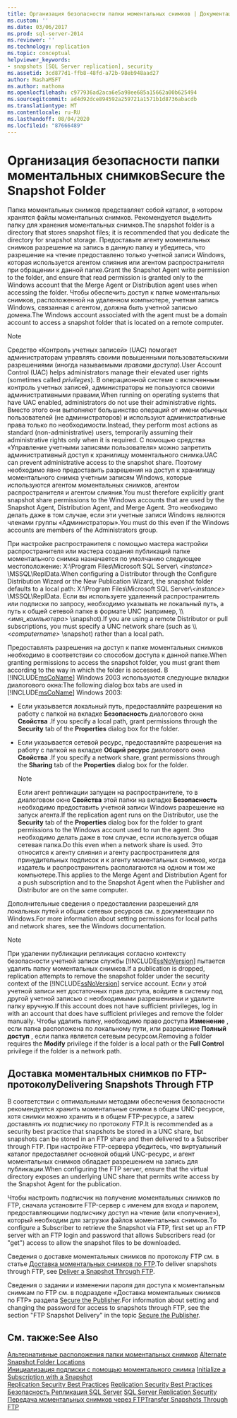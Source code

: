 ```yaml
---
title: Организация безопасности папки моментальных снимков | Документация Майкрософт
ms.custom: ''
ms.date: 03/06/2017
ms.prod: sql-server-2014
ms.reviewer: ''
ms.technology: replication
ms.topic: conceptual
helpviewer_keywords:
- snapshots [SQL Server replication], security
ms.assetid: 3cd877d1-ffb8-48fd-a72b-98eb948aad27
author: MashaMSFT
ms.author: mathoma
ms.openlocfilehash: c977936ad2aca6e5a98ee685a15662a00b625494
ms.sourcegitcommit: ad4d92dce894592a259721a1571b1d8736abacdb
ms.translationtype: MT
ms.contentlocale: ru-RU
ms.lasthandoff: 08/04/2020
ms.locfileid: "87666489"
---
```

# <a name="secure-the-snapshot-folder"></a><span data-ttu-id="d9eca-102">Организация безопасности папки моментальных снимков</span><span class="sxs-lookup"><span data-stu-id="d9eca-102">Secure the Snapshot Folder</span></span>
  <span data-ttu-id="d9eca-103">Папка моментальных снимков представляет собой каталог, в котором хранятся файлы моментальных снимков. Рекомендуется выделить папку для хранения моментальных снимков.</span><span class="sxs-lookup"><span data-stu-id="d9eca-103">The snapshot folder is a directory that stores snapshot files; it is recommended that you dedicate the directory for snapshot storage.</span></span> <span data-ttu-id="d9eca-104">Предоставьте агенту моментальных снимков разрешение на запись в данную папку и убедитесь, что разрешение на чтение предоставлено только учетной записи Windows, которая используется агентом слияния или агентом распространителя при обращении к данной папке.</span><span class="sxs-lookup"><span data-stu-id="d9eca-104">Grant the Snapshot Agent write permission to the folder, and ensure that read permission is granted only to the Windows account that the Merge Agent or Distribution agent uses when accessing the folder.</span></span> <span data-ttu-id="d9eca-105">Чтобы обеспечить доступ к папке моментальных снимков, расположенной на удаленном компьютере, учетная запись Windows, связанная с агентом, должна быть учетной записью домена.</span><span class="sxs-lookup"><span data-stu-id="d9eca-105">The Windows account associated with the agent must be a domain account to access a snapshot folder that is located on a remote computer.</span></span>  
  
> [!NOTE]  
>  <span data-ttu-id="d9eca-106">Средство «Контроль учетных записей» (UAC) помогает администраторам управлять своими повышенными пользовательскими разрешениями (иногда называемыми *правами доступа*).</span><span class="sxs-lookup"><span data-stu-id="d9eca-106">User Account Control (UAC)  helps administrators manage their elevated user rights (sometimes called *privileges*).</span></span> <span data-ttu-id="d9eca-107">В операционной системе с включенным контроль учетных записей, администраторы не пользуются своими административными правами,</span><span class="sxs-lookup"><span data-stu-id="d9eca-107">When running on operating systems that have UAC enabled, administrators do not use their administrative rights.</span></span> <span data-ttu-id="d9eca-108">Вместо этого они выполняют большинство операций от имени обычных пользователей (не администраторов) и используют административные права только по необходимости.</span><span class="sxs-lookup"><span data-stu-id="d9eca-108">Instead, they perform most actions as standard (non-administrative) users, temporarily assuming their administrative rights only when it is required.</span></span> <span data-ttu-id="d9eca-109">С помощью средства «Управление учетными записями пользователя» можно запретить административный доступ к хранилищу моментального снимка.</span><span class="sxs-lookup"><span data-stu-id="d9eca-109">UAC can prevent administrative access to the snapshot share.</span></span> <span data-ttu-id="d9eca-110">Поэтому необходимо явно предоставить разрешения на доступ к хранилищу моментального снимка учетным записям Windows, которые используются агентом моментальных снимков, агентом распространителя и агентом слияния.</span><span class="sxs-lookup"><span data-stu-id="d9eca-110">You must therefore explicitly grant snapshot share permissions to the Windows accounts that are used by the Snapshot Agent, Distribution Agent, and Merge Agent.</span></span> <span data-ttu-id="d9eca-111">Это необходимо делать даже в том случае, если эти учетные записи Windows являются членами группы «Администраторы».</span><span class="sxs-lookup"><span data-stu-id="d9eca-111">You must do this even if the Windows accounts are members of the Administrators group.</span></span>  
  
 <span data-ttu-id="d9eca-112">При настройке распространителя с помощью мастера настройки распространителя или мастера создания публикаций папке моментального снимка назначается по умолчанию следующее местоположение: X:\Program Files\Microsoft SQL Server\\ *\<instance>* \MSSQL\ReplData.</span><span class="sxs-lookup"><span data-stu-id="d9eca-112">When configuring a Distributor through the Configure Distribution Wizard or the New Publication Wizard, the snapshot folder defaults to a local path: X:\Program Files\Microsoft SQL Server\\*\<instance>* \MSSQL\ReplData.</span></span> <span data-ttu-id="d9eca-113">Если вы используете удаленный распространитель или подписки по запросу, необходимо указывать не локальный путь, а путь к общей сетевой папке в формате UNC (например, \\\\<*имя_компьютера>* \snapshot).</span><span class="sxs-lookup"><span data-stu-id="d9eca-113">If you are using a remote Distributor or pull subscriptions, you must specify a UNC network share (such as \\\\<*computername>* \snapshot) rather than a local path.</span></span>  
  
 <span data-ttu-id="d9eca-114">Предоставлять разрешения на доступ к папке моментальных снимков необходимо в соответствии со способом доступа к данной папке.</span><span class="sxs-lookup"><span data-stu-id="d9eca-114">When granting permissions to access the snapshot folder, you must grant them according to the way in which the folder is accessed.</span></span> <span data-ttu-id="d9eca-115">В [!INCLUDE[msCoName](../../../includes/msconame-md.md)] Windows 2003 используются следующие вкладки диалогового окна:</span><span class="sxs-lookup"><span data-stu-id="d9eca-115">The following dialog box tabs are used in [!INCLUDE[msCoName](../../../includes/msconame-md.md)] Windows 2003:</span></span>  
  
-   <span data-ttu-id="d9eca-116">Если указывается локальный путь, предоставляйте разрешения на работу с папкой на вкладке **Безопасность** диалогового окна **Свойства** .</span><span class="sxs-lookup"><span data-stu-id="d9eca-116">If you specify a local path, grant permissions through the **Security** tab of the **Properties** dialog box for the folder.</span></span>  
  
-   <span data-ttu-id="d9eca-117">Если указывается сетевой ресурс, предоставляйте разрешения на работу с папкой на вкладке **Общий ресурс** диалогового окна **Свойства** .</span><span class="sxs-lookup"><span data-stu-id="d9eca-117">If you specify a network share, grant permissions through the **Sharing** tab of the **Properties** dialog box for the folder.</span></span>  
  
    > [!NOTE]  
    >  <span data-ttu-id="d9eca-118">Если агент репликации запущен на распространителе, то в диалоговом окне **Свойства** этой папки на вкладке **Безопасность** необходимо предоставить учетной записи Windows разрешение на запуск агента.</span><span class="sxs-lookup"><span data-stu-id="d9eca-118">If the replication agent runs on the Distributor, use the **Security** tab of the **Properties** dialog box for the folder to grant permissions to the Windows account used to run the agent.</span></span> <span data-ttu-id="d9eca-119">Это необходимо делать даже в том случае, если используется общая сетевая папка.</span><span class="sxs-lookup"><span data-stu-id="d9eca-119">Do this even when a network share is used.</span></span> <span data-ttu-id="d9eca-120">Это относится к агенту слияния и агенту распространителя для принудительных подписок и к агенту моментальных снимков, когда издатель и распространитель располагаются на одном и том же компьютере.</span><span class="sxs-lookup"><span data-stu-id="d9eca-120">This applies to the Merge Agent and Distribution Agent for a push subscription and to the Snapshot Agent when the Publisher and Distributor are on the same computer.</span></span>  
  
 <span data-ttu-id="d9eca-121">Дополнительные сведения о предоставлении разрешений для локальных путей и общих сетевых ресурсов см. в документации по Windows.</span><span class="sxs-lookup"><span data-stu-id="d9eca-121">For more information about setting permissions for local paths and network shares, see the Windows documentation.</span></span>  
  
> [!NOTE]  
>  <span data-ttu-id="d9eca-122">При удалении публикации репликация согласно контексту безопасности учетной записи службы [!INCLUDE[ssNoVersion](../../../includes/ssnoversion-md.md)] пытается удалить папку моментальных снимков.</span><span class="sxs-lookup"><span data-stu-id="d9eca-122">If a publication is dropped, replication attempts to remove the snapshot folder under the security context of the [!INCLUDE[ssNoVersion](../../../includes/ssnoversion-md.md)] service account.</span></span> <span data-ttu-id="d9eca-123">Если у этой учетной записи нет достаточных прав доступа, войдите в систему под другой учетной записью с необходимыми разрешениями и удалите папку вручную.</span><span class="sxs-lookup"><span data-stu-id="d9eca-123">If this account does not have sufficient privileges, log in with an account that does have sufficient privileges and remove the folder manually.</span></span> <span data-ttu-id="d9eca-124">Чтобы удалить папку, необходимо право доступа **Изменение** , если папка расположена по локальному пути, или разрешение **Полный доступ** , если папка является сетевым ресурсом.</span><span class="sxs-lookup"><span data-stu-id="d9eca-124">Removing a folder requires the **Modify** privilege if the folder is a local path or the **Full Control** privilege if the folder is a network path.</span></span>  
  
## <a name="delivering-snapshots-through-ftp"></a><span data-ttu-id="d9eca-125">Доставка моментальных снимков по FTP-протоколу</span><span class="sxs-lookup"><span data-stu-id="d9eca-125">Delivering Snapshots Through FTP</span></span>  
 <span data-ttu-id="d9eca-126">В соответствии с оптимальными методами обеспечения безопасности рекомендуется хранить моментальные снимки в общем UNC-ресурсе, хотя снимки можно хранить и в общем FTP-ресурсе, а затем доставлять их подписчику по протоколу FTP.</span><span class="sxs-lookup"><span data-stu-id="d9eca-126">It is recommended as a security best practice that snapshots be stored in a UNC share, but snapshots can be stored in an FTP share and then delivered to a Subscriber through FTP.</span></span> <span data-ttu-id="d9eca-127">При настройке FTP-сервера убедитесь, что виртуальный каталог предоставляет основной общий UNC-ресурс, и агент моментальных снимков обладает разрешением на запись для публикации.</span><span class="sxs-lookup"><span data-stu-id="d9eca-127">When configuring the FTP server, ensure that the virtual directory exposes an underlying UNC share that permits write access by the Snapshot Agent for the publication.</span></span>  
  
 <span data-ttu-id="d9eca-128">Чтобы настроить подписчик на получение моментальных снимков по FTP, сначала установите FTP-сервер с именем для входа и паролем, предоставляющими подписчику доступ на чтение (или «получение»), который необходим для загрузки файлов моментальных снимков.</span><span class="sxs-lookup"><span data-stu-id="d9eca-128">To configure a Subscriber to retrieve the Snapshot via FTP, first set up an FTP server with an FTP login and password that allows Subscribers read (or "get") access to allow the snapshot files to be downloaded.</span></span>  
  
 <span data-ttu-id="d9eca-129">Сведения о доставке моментальных снимков по протоколу FTP см. в статье [Доставка моментальных снимков по FTP](../publish/deliver-a-snapshot-through-ftp.md).</span><span class="sxs-lookup"><span data-stu-id="d9eca-129">To deliver snapshots through FTP, see [Deliver a Snapshot Through FTP](../publish/deliver-a-snapshot-through-ftp.md).</span></span>  
  
 <span data-ttu-id="d9eca-130">Сведения о задании и изменении пароля для доступа к моментальным снимкам по FTP см. в подразделе «Доставка моментальных снимков по FTP» раздела [Secure the Publisher](secure-the-publisher.md).</span><span class="sxs-lookup"><span data-stu-id="d9eca-130">For information about setting and changing the password for access to snapshots through FTP, see the section "FTP Snapshot Delivery" in the topic [Secure the Publisher](secure-the-publisher.md).</span></span>  
  
## <a name="see-also"></a><span data-ttu-id="d9eca-131">См. также:</span><span class="sxs-lookup"><span data-stu-id="d9eca-131">See Also</span></span>  
 <span data-ttu-id="d9eca-132">[Альтернативные расположения папки моментальных снимков](../alternate-snapshot-folder-locations.md) </span><span class="sxs-lookup"><span data-stu-id="d9eca-132">[Alternate Snapshot Folder Locations](../alternate-snapshot-folder-locations.md) </span></span>  
 <span data-ttu-id="d9eca-133">[Инициализация подписки с помощью моментального снимка](../initialize-a-subscription-with-a-snapshot.md) </span><span class="sxs-lookup"><span data-stu-id="d9eca-133">[Initialize a Subscription with a Snapshot](../initialize-a-subscription-with-a-snapshot.md) </span></span>  
 <span data-ttu-id="d9eca-134">[Replication Security Best Practices](replication-security-best-practices.md) </span><span class="sxs-lookup"><span data-stu-id="d9eca-134">[Replication Security Best Practices](replication-security-best-practices.md) </span></span>  
 <span data-ttu-id="d9eca-135">[Безопасность Репликация SQL Server](view-and-modify-replication-security-settings.md) </span><span class="sxs-lookup"><span data-stu-id="d9eca-135">[SQL Server Replication Security](view-and-modify-replication-security-settings.md) </span></span>  
 [<span data-ttu-id="d9eca-136">Передача моментальных снимков через FTP</span><span class="sxs-lookup"><span data-stu-id="d9eca-136">Transfer Snapshots Through FTP</span></span>](../transfer-snapshots-through-ftp.md)  
  
  
